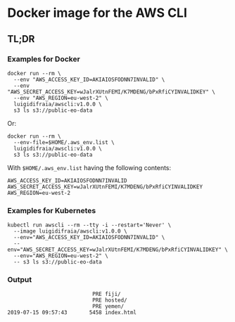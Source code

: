 # Docker image for the AWS CLI

## TL;DR

### Examples for Docker

```
docker run --rm \
  --env "AWS_ACCESS_KEY_ID=AKIAIOSFODNN7INVALID" \
  --env "AWS_SECRET_ACCESS_KEY=wJalrXUtnFEMI/K7MDENG/bPxRfiCYINVALIDKEY" \
  --env "AWS_REGION=eu-west-2" \
  luigidifraia/awscli:v1.0.0 \
  s3 ls s3://public-eo-data
```

Or:

```
docker run --rm \
  --env-file=$HOME/.aws_env.list \
  luigidifraia/awscli:v1.0.0 \
  s3 ls s3://public-eo-data
```

With `$HOME/.aws_env.list` having the following contents:

```
AWS_ACCESS_KEY_ID=AKIAIOSFODNN7INVALID
AWS_SECRET_ACCESS_KEY=wJalrXUtnFEMI/K7MDENG/bPxRfiCYINVALIDKEY
AWS_REGION=eu-west-2
```

### Examples for Kubernetes

```
kubectl run awscli --rm --tty -i --restart='Never' \
  --image luigidifraia/awscli:v1.0.0 \
  --env="AWS_ACCESS_KEY_ID=AKIAIOSFODNN7INVALID" \
  --env="AWS_SECRET_ACCESS_KEY=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" \
  --env="AWS_REGION=eu-west-2" \
  -- s3 ls s3://public-eo-data
```

### Output

```
                           PRE fiji/
                           PRE hosted/
                           PRE yemen/
2019-07-15 09:57:43       5458 index.html
```
